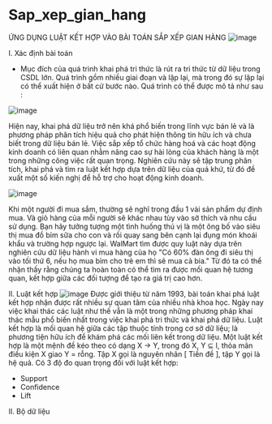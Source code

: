# Sap_xep_gian_hang
ỨNG DỤNG LUẬT KẾT HỢP VÀO BÀI TOÁN SẮP XẾP GIAN HÀNG
![image](https://github.com/user-attachments/assets/84df673d-3407-444c-a5cc-4a649f28acbc)

I. Xác định bài toán 
- Mục đích của quá trình khai phá tri thức là rút ra tri thức từ dữ liệu trong CSDL lớn. Quá trình gồm nhiều giai đoạn và lặp lại, mà trong đó sự lặp lại có thể xuất hiện ở bất cứ bước nào. Quá trình có thể được mô tả như sau :

 ![image](https://github.com/user-attachments/assets/c984b4e5-6215-4bb4-b188-0ef6c6dc7cc2)

Hiện nay, khai phá dữ liệu trở nên khá phổ biến trong lĩnh vực bán lẻ và là phương pháp phân tích hiệu quả cho phát hiện thông tin hữu ích và chưa biết trong dữ liệu bán lẻ. Việc sắp xếp tổ chức hàng hoá và các hoạt động kinh doanh có liên quan nhằm nâng cao sự hài lòng của khách hàng là một trong những công việc rất quan trọng. Nghiên cứu này sẽ tập trung phân tích, khai phá và tìm ra luật kết hợp dựa trên dữ liệu của quá khứ, từ đó đề xuất một số kiến nghị để hỗ trợ cho hoạt động kinh doanh. 

![image](https://github.com/user-attachments/assets/b6d757d3-b37e-4c51-8ff3-4dbbde5a7083) 

Khi một người đi mua sắm, thường sẽ nghĩ trong đầu 1 vài sản phẩm dự định mua. Và giỏ hàng của mỗi người sẽ khác nhau tùy vào sở thích và nhu cầu sử dụng. Bạn hãy tưởng tượng một tình huống thú vị là một ông bố vào siêu thị mua đồ bỉm sữa cho con và rồi quay sang bên cạnh lại đụng món khoái khẩu và trường hợp ngược lại. WalMart tìm được quy luật này dựa trên nghiên cứu dữ liệu hành vi mua hàng của họ "Có 60% đàn ông đi siêu thị vào tối thứ 6, nếu họ mua bỉm cho trẻ em thì sẽ mua cả bia." Từ đó ta có thể nhận thấy rằng chúng ta hoàn toàn có thể tìm ra được mối quan hệ tương quan, kết hợp giữa các đối tượng để tạo ra giá trị cao hơn. 

II. Luật kết hợp
![image](https://github.com/user-attachments/assets/1ea16e2f-2559-445b-a07f-af686cbdda50) 
Được giới thiệu từ năm 1993, bài toán khai phá luật kết hợp nhận được rất nhiều sự quan tâm của nhiều nhà khoa học. Ngày nay việc khai thác các luật như thế vẫn là một trong những phương pháp khai thác mẫu phổ biến nhất trong việc khai phá tri thức và khai phá dữ liệu. Luật kết hợp là mối quan hệ giữa các tập thuộc tính trong cơ sở dữ liệu; là phương tiện hữu ích để khám phá các mối liên kết trong dữ liệu. Một luật kết hợp là một mệnh đề kéo theo có dạng X → Y, trong đó X, Y ⊆ I, thỏa mãn điều kiện X giao Y = rỗng. Tập X gọi là nguyên nhân [ Tiền đề ], tập Y gọi là hệ quả. 
Có 3 độ đo quan trọng đối với luật kết hợp:  
- Support
- Confidence
- Lift


II. Bộ dữ liệu
